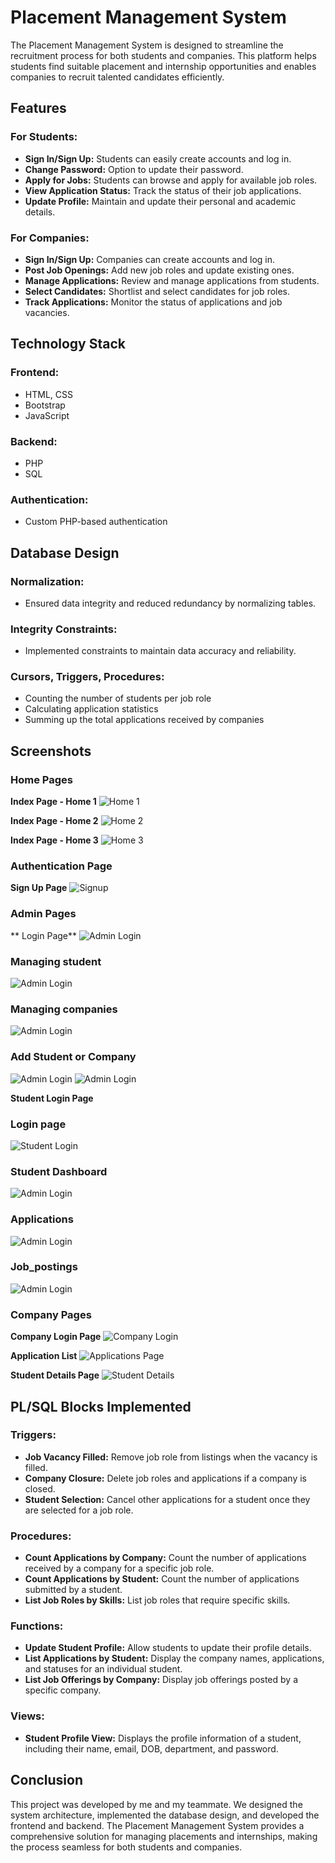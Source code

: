 # Placement Management System

The Placement Management System is designed to streamline the recruitment process for both students and companies. This platform helps students find suitable placement and internship opportunities and enables companies to recruit talented candidates efficiently.

## Features

### For Students:
- **Sign In/Sign Up:** Students can easily create accounts and log in.
- **Change Password:** Option to update their password.
- **Apply for Jobs:** Students can browse and apply for available job roles.
- **View Application Status:** Track the status of their job applications.
- **Update Profile:** Maintain and update their personal and academic details.

### For Companies:
- **Sign In/Sign Up:** Companies can create accounts and log in.
- **Post Job Openings:** Add new job roles and update existing ones.
- **Manage Applications:** Review and manage applications from students.
- **Select Candidates:** Shortlist and select candidates for job roles.
- **Track Applications:** Monitor the status of applications and job vacancies.

## Technology Stack

### Frontend:
- HTML, CSS
- Bootstrap
- JavaScript

### Backend:
- PHP
- SQL

### Authentication:
- Custom PHP-based authentication

## Database Design

### Normalization:
- Ensured data integrity and reduced redundancy by normalizing tables.

### Integrity Constraints:
- Implemented constraints to maintain data accuracy and reliability.

### Cursors, Triggers, Procedures:
- Counting the number of students per job role
- Calculating application statistics
- Summing up the total applications received by companies

## Screenshots

### Home Pages
**Index Page - Home 1**
![Home 1](Screenshots/home-1.png)

**Index Page - Home 2**
![Home 2](Screenshots/home-2.png)

**Index Page - Home 3**
![Home 3](Screenshots/home-3.png)

### Authentication Page
**Sign Up Page**
![Signup](Screenshots/Signup.png)

### Admin Pages
** Login Page**
![Admin Login](Screenshots/admin/admin_login.png)


### Managing student
![Admin Login](Screenshots/admin/manage_students.png)


### Managing companies
![Admin Login](Screenshots/admin/manage_companies.png)

### Add Student or Company

![Admin Login](Screenshots/admin/add_student.png)
![Admin Login](Screenshots/admin/add_company.png)

**Student Login Page**

### Login page
![Student Login](Screenshots/student/student_login.png)

### Student Dashboard

![Admin Login](Screenshots/student/student_dashboard.png)

### Applications

![Admin Login](Screenshots/student/Student_applications.png)


### Job_postings

![Admin Login](Screenshots/student/Company_listing.png)



### Company Pages

**Company Login Page**
![Company Login](Screenshots/company/company_login.png)

**Application List**
![Applications Page](Screenshots/company/Applications_list.png)

**Student Details Page**
![Student Details](Screenshots/company/Student_details.png)

## PL/SQL Blocks Implemented

### Triggers:
- **Job Vacancy Filled:** Remove job role from listings when the vacancy is filled.
- **Company Closure:** Delete job roles and applications if a company is closed.
- **Student Selection:** Cancel other applications for a student once they are selected for a job role.

### Procedures:
- **Count Applications by Company:** Count the number of applications received by a company for a specific job role.
- **Count Applications by Student:** Count the number of applications submitted by a student.
- **List Job Roles by Skills:** List job roles that require specific skills.

### Functions:
- **Update Student Profile:** Allow students to update their profile details.
- **List Applications by Student:** Display the company names, applications, and statuses for an individual student.
- **List Job Offerings by Company:** Display job offerings posted by a specific company.

### Views:
- **Student Profile View:** Displays the profile information of a student, including their name, email, DOB, department, and password.

## Conclusion
This project was developed by me and my teammate. We designed the system architecture, implemented the database design, and developed the frontend and backend. The Placement Management System provides a comprehensive solution for managing placements and internships, making the process seamless for both students and companies.
